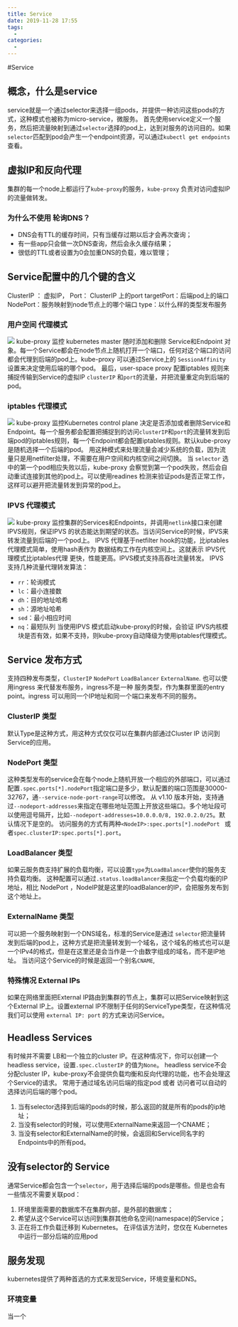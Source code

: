 ```yaml
---
title: Service
date: 2019-11-28 17:55
tags: 
  - 
categories: 
  - 
---
```

#Service
## 概念，什么是service
service就是一个通过selector来选择一组pods，并提供一种访问这些pods的方式，这种模式也被称为micro-service，微服务。
首先使用service定义一个服务，然后把流量映射到通过`selector`选择的pod上，达到对服务的访问目的。如果`selector`匹配到pod会产生一个endpoint资源，可以通过`kubectl get endpoints`查看。
## 虚拟IP和反向代理
集群的每一个node上都运行了`kube-proxy`的服务，`kube-proxy` 负责对访问虚拟IP的流量做转发。
### 为什么不使用 轮询DNS？
- DNS会有TTL的缓存时间，只有当缓存过期以后才会再次查询；
- 有一些app只会做一次DNS查询，然后会永久缓存结果；
- 很低的TTL或者设置为0会加重DNS的负载，难以管理；
## Service配置中的几个键的含义
ClusterIP ： 虚拟IP，
Port： ClusterIP 上的port
targetPort：后端pod上的端口
NodePort：服务映射到node节点上的哪个端口
type：以什么样的类型发布服务
### 用户空间 代理模式
![](https://d33wubrfki0l68.cloudfront.net/e351b830334b8622a700a8da6568cb081c464a9b/13020/images/docs/services-userspace-overview.svg)
kube-proxy 监控 kubernetes master 随时添加和删除 Service和Endpoint 对象。每一个Service都会在node节点上随机打开一个端口，任何对这个端口的访问都会代理到后端的pod上。kube-proxy 可以通过Service上的 `SessionAffinity` 设置来决定使用后端的哪个pod。
    最后，user-space proxy 配置iptables 规则来捕捉传输到Service的虚拟IP `clusterIP` 和`port`的流量，并把流量重定向到后端的pod。
### iptables 代理模式
![](https://d33wubrfki0l68.cloudfront.net/27b2978647a8d7bdc2a96b213f0c0d3242ef9ce0/e8c9b/images/docs/services-iptables-overview.svg)
kube-proxy 监控Kubernetes control plane 决定是否添加或者删除Service和Endpoint。每一个服务都会配置把捕捉到的访问`clusterIP`和`port`的流量转发到后端pod的iptables规则，每一个Endpoint都会配置iptables规则。默认kube-proxy 是随机选择一个后端的pod。
用这种模式来处理流量会减少系统的负载，因为流量只是用netfilter处理，不需要在用户空间和内核空间之间切换。
当 `selector` 选中的第一个pod相应失败以后，kube-proxy 会察觉到第一个pod失败，然后会自动重试连接到其他的pod上。可以使用readines 检测来验证pods是否正常工作，这样可以避开把流量转发到异常的pod上。
### IPVS 代理模式
![](https://d33wubrfki0l68.cloudfront.net/2d3d2b521cf7f9ff83238218dac1c019c270b1ed/9ac5c/images/docs/services-ipvs-overview.svg)
kube-proxy 监控集群的Services和Endpoints，并调用`netlink`接口来创建IPVS规则，保证IPVS 的状态能达到期望的状态。当访问Service的时候，IPVS来转发流量到后端的一个pod上。
IPVS 代理基于netfilter hook的功能，比iptables代理模式简单，使用hash表作为 数据结构工作在内核空间上。这就表示 IPVS代理模式比iptables代理 更快，性能更高。IPVS模式支持高吞吐流量转发。
IPVS 支持几种流量代理转发算法：
- `rr`：轮询模式
- `lc`：最小连接数
- `dh`：目的地址哈希
- `sh`：源地址哈希
- `sed`：最小相应时间
- `nq`：最短队列
当使用IPVS 模式启动kube-proxy的时候，会验证 IPVS内核模块是否有效，如果不支持，则kube-proxy自动降级为使用iptables代理模式。
## Service 发布方式
支持四种发布类型，`ClusterIP` `NodePort` `LoadBalancer` `ExternalName`.
也可以使用ingress 来代替发布服务，ingress不是一种 服务类型，作为集群里面的entry point。ingress 可以用同一个IP地址和同一个端口来发布不同的服务。
### ClusterIP 类型
默认Type是这种方式，用这种方式仅仅可以在集群内部通过Cluster IP 访问到Service的应用。
###  NodePort  类型
这种类型发布的service会在每个node上随机开放一个相应的外部端口，可以通过配置`.spec.ports[*].nodePort`指定端口是多少，默认配置的端口范围是30000-32767，通`--service-node-port-range`可以修改。
从 v1.10 版本开始，支持通过`--nodeport-addresses`来指定在哪些地址范围上开放这些端口。多个地址段可以使用逗号隔开，比如`--nodeport-addresses=10.0.0.0/8, 192.0.2.0/25`。默认情况下是空的。
访问服务的方式有两种`<NodeIP>:spec.ports[*].nodePort `  或者`spec.clusterIP:spec.ports[*].port`。
###  LoadBalancer 类型
如果云服务商支持扩展的负载均衡，可以设置`type`为`LoadBalancer`使你的服务支持负载均衡。
这种配置可以通过`.status.loadBalancer`来指定一个负载均衡的IP地址，相比 NodePort ，NodeIP就是这里的loadBalancer的IP，会把服务发布到这个地址上。
### ExternalName 类型
可以把一个服务映射到一个DNS域名，标准的Service是通过 `selector`把流量转发到后端的pod上，这种方式是把流量转发到一个域名，这个域名的格式也可以是一个IPv4的格式，但是在这里还是会当作是一个由数字组成的域名，而不是IP地址。
当访问这个Service的时候是返回一个别名`CNAME`,
### 特殊情况 External IPs
如果在网络里面把External IP路由到集群的节点上，集群可以把Service映射到这个External IP上。设置external IP不限制于任何的ServiceType类型，在这种情况我们可以使用 `external IP: port` 的方式来访问Service。
## Headless Services
有时候并不需要 LB和一个独立的cluster IP。在这种情况下，你可以创建一个 headless service，设置`.spec.clusterIP` 的值为`None`。
headless service不会分配cluster IP，kube-proxy不会提供负载均衡和反向代理的功能，也不会处理这个Service的请求。
常用于通过域名访问后端的指定pod 或者 访问者可以自动的选择访问后端的哪个pod。
1. 当有selector选择到后端的pods的时候，那么返回的就是所有的pods的ip地址；
2. 当没有selector的时候，可以使用ExternalName来返回一个CNAME；
3. 当没有selector和ExternalName的时候，会返回和Service同名字的Endpoints中的所有pod。
## 没有selector的 Service
通常Service都会包含一个`selector`，用于选择后端的pods是哪些。但是也会有一些情况不需要关联pod：
1. 环境里面需要的数据库不在集群内部，是外部的数据库；
2. 希望从这个Service可以访问到集群其他命名空间(namespace)的Service；
3. 正在将工作负载迁移到 Kubernetes。 在评估该方法时，您仅在 Kubernetes 中运行一部分后端的应用pod
## 服务发现
kubernetes提供了两种首选的方式来发现Service，环境变量和DNS。
### 环境变量
当一个
